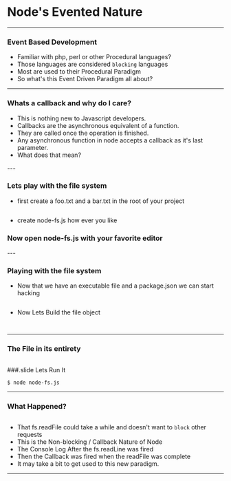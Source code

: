 # Node's Evented Nature
---

### Event Based Development
- Familiar with php, perl or other Procedural languages?
- Those languages are considered `blocking` languages
- Most are used to their Procedural Paradigm
- So what's this Event Driven Paradigm all about?
---

### Whats a callback and why do I care?
<ul>
  <li> This is nothing new to Javascript developers.</li>
  <li> Callbacks are the asynchronous equivalent of a function.</li>
  <li> They are called once the operation is finished.</li>
  <li> Any asynchronous function in node accepts a callback as it's last parameter.</li>
  <li> What does that mean?</li>
</ul>
---

### Lets play with the file system
- first create a foo.txt and a bar.txt in the root of your project
<pre class='term slide'><code src='node/node-config.txt'></code></pre>
- create node-fs.js how ever you like
<h3 class='slide center'>Now open node-fs.js with your favorite editor</h3>
---

### Playing with the file system
- Now that we have an executable file and a package.json we can start hacking
<pre class='slide medium'><code class='code' src='node/require-fs.txt'></code></pre>
- Now Lets Build the file object
<pre class='slide medium'><code class='code' src='node/require-fs-file.txt'></code></pre>
<pre class='slide medium'><code class='code' src='node/require-fs-get.txt'></code></pre>
---

### The File in its entirety
<pre class='slide medium'><code class='code' src='node/require-fs-entire.txt'></code></pre>

###.slide Lets Run It
<pre class='term slide'><code>$ node node-fs.js</code></pre>
---

### What Happened?
<pre class='term slide'><code src='node/fs-result.txt'></code></pre>
- That fs.readFile could take a while and doesn't want to `block` other requests
- This is the Non-blocking / Callback Nature of Node
- The Console Log After the fs.readLine was fired
- Then the Callback was fired when the readFile was complete
- It may take a bit to get used to this new paradigm.
---